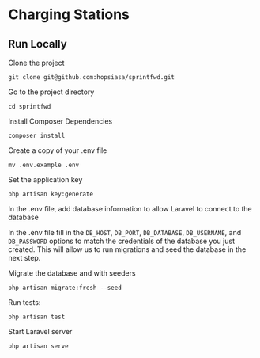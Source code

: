 
# Charging Stations

## Run Locally

Clone the project

`git clone git@github.com:hopsiasa/sprintfwd.git`

Go to the project directory

`cd sprintfwd`

Install Composer Dependencies

`composer install`

Create a copy of your  .env file

`mv .env.example .env`

Set the application key

`php artisan key:generate`

In the .env file, add database information to allow Laravel to connect to the database

In the  .env file fill in the  `DB_HOST`,  `DB_PORT`,  `DB_DATABASE`,  `DB_USERNAME`,  and  `DB_PASSWORD`  options to match the credentials of the database you just created.  This will allow us to run migrations and seed the database in the next step.

Migrate the database and with seeders

`php artisan migrate:fresh --seed`

Run tests:

`php artisan test`

Start Laravel server

`php artisan serve`


 
